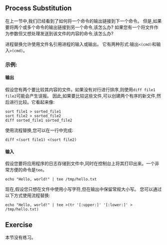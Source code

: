 Process Substitution
-----------------
在上一节中,我们已经看到了如何将一个命令的输出链接到下一个命令。
但是,如果要将两个或多个命令的输出链接到另一个命令,该怎么办?
如果您有一个将文件作为参数但又想处理发送到该文件的内容的命令,该怎么办?

进程替换允许使用文件名引用进程的输入或输出。
它有两种形式:输出``<(cmd)``和输入``>(cmd)``。

### 示例:
#### 输出
假设您有两个要比较其内容的文件。如果没有对行进行排序,则使用``diff file1 file2``可能会产生误报。
因此,如果要比较这些文件,可以创建两个有序的新文件,然后进行比较。它看起来像:

    sort file1 > sorted_file1
    sort file2 > sorted_file2
    diff sorted_file1 sorted_file2

使用流程替换,您可以在一行中完成:

    diff <(sort file1) <(sort file2)

#### 输入
假设您要将应用程序的日志存储到文件中,同时在控制台上将其打印出来。一个非常方便的命令是``tee``。

    echo "Hello, world!" | tee /tmp/hello.txt

现在,假设您只想在文件中使用小写字符,但在输出中保留常规大小写。
您可以通过以下方式使用流程替换:

    echo "Hello, world!" | tee >(tr '[:upper:]' '[:lower:]' > /tmp/hello.txt)

Exercise
--------

本节没有练习。